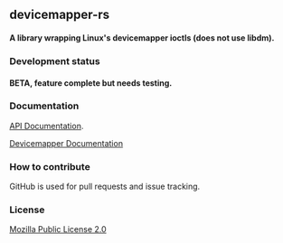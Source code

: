 ## devicemapper-rs

#### A library wrapping Linux's devicemapper ioctls (does not use libdm).

### Development status

#### BETA, feature complete but needs testing.

### Documentation

[API Documentation](https://docs.rs/devicemapper).

[Devicemapper Documentation](https://www.kernel.org/doc/Documentation/device-mapper/)

### How to contribute

GitHub is used for pull requests and issue tracking.

### License

[Mozilla Public License 2.0](https://www.mozilla.org/MPL/2.0/FAQ.html)
